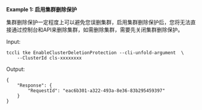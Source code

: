 **Example 1: 启用集群删除保护**

集群删除保护一定程度上可以避免您误删集群，启用集群删除保护后，您将无法直接通过控制台和API来删除集群，如需删除集群，需要先关闭集群删除保护。

Input: 

```
tccli tke EnableClusterDeletionProtection --cli-unfold-argument  \
    --ClusterId cls-xxxxxxxx
```

Output: 
```
{
    "Response": {
        "RequestId": "eac6b301-a322-493a-8e36-83b295459397"
    }
}
```

